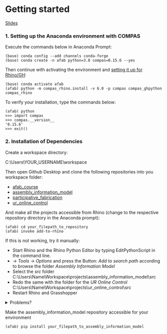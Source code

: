 # Getting started

[Slides](https://docs.google.com/presentation/d/1XW2h3WrHfVG4USUCjJp5Sgxk5VMwEWn4va1VxWz6eRc/edit?usp=sharing)

### 1. Setting up the Anaconda environment with COMPAS

Execute the commands below in Anaconda Prompt:
	
	(base) conda config --add channels conda-forge
	(base) conda create -n afab python=3.8 compas=0.15.6 --yes

Then continue with activating the environment and [setting it up for Rhino/GH]((https://compas-dev.github.io/main/gettingstarted/cad/rhino.html)):
	
	(base) conda activate afab
	(afab) python -m compas_rhino.install -v 6.0 -p compas compas_ghpython compas_rhino
    
To verify your installation, type the commands below:

	(afab) python
	>>> import compas
	>>> compas.__version__
	'0.15.6'
	>>> exit()


### 2. Installation of Dependencies

Create a workspace directory:

C:\Users\YOUR_USERNAME\workspace

Then open Github Desktop and clone the following repositories into you workspace folder:

* [afab_course](https://github.com/augmentedfabricationlab/afab_course)
* [assembly_information_model](https://github.com/augmentedfabricationlab/assembly_information_model)
* [participative_fabrication](https://github.com/augmentedfabricationlab/participative_fabrication)
* [ur_online_control](https://github.com/augmentedfabricationlab/ur_online_control)

And make all the projects accessible from Rhino (change to the respective repository directory in the Anaconda prompt):

	(afab) cd your_filepath_to_repository
	(afab) invoke add-to-rhino
	
If this is not working, try it manually:
* Start Rhino and the Rhino Python Editor by typing EditPythonScript in the command line.
* -> *Tools* -> *Options* and press the Button: *Add to search path* according to browse the folder *Assembly Information Model*
* Select the *src* folder C:\Users\Name\Workspace\projects\assembly_information_model\src
* Redo the same with the folder for the *UR Online Control* C:\Users\Name\Workspace\projects\ur_online_control\src
* Restart Rhino and Grasshopper
	
<details>
<summary>Problems?</summary>

* If invoke is not recognized as command, first install it via pip:
	
		(afab) pip install invoke
	

* You have to change to the respective repository directory in the Anaconda prompt to execute the invoke command:
	
		(afab) cd your_filepath_to_repository
		(afab) invoke add-to-rhino

        
	
</details>
	
Make the assembly_information_model repository accessible for your environment 	
	
	(afab) pip install your_filepath_to_assembly_information_model 
	


	
    






